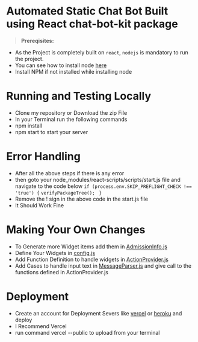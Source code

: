 # Automated Static Chat Bot Built using React chat-bot-kit package
> **Prereqisites:**
* As the Project is completely built on `react`, `nodejs` is mandatory to run the project.
* You can see how to install node [here](https://www.nodejs.org)
* Install NPM if not installed while installing node
# Running and Testing Locally
* Clone my repository or Download the zip File
* In your Terminal run the following commands
* npm install
* npm start to start your server
# Error Handling
* After all the above steps if there is any error 
* then goto your node_modules/react-scripts/scripts/start.js file and navigate to the code below
 ```if (process.env.SKIP_PREFLIGHT_CHECK !== 'true') {```
  ```verifyPackageTree();```
    ``` }```
 * Remove the ! sign in the above code in the start.js file
* It Should Work Fine
# Making Your Own Changes
* To Generate more Widget items add them in [AdmissionInfo.js](src/components/AdmissionInfo/AdmissionInfo.js)
* Define Your Widgets in [config.js](src/config.js)
* Add Function Definition to handle widgets in [ActionProvider.js](src/ActionProvider.js)
* Add Cases to handle input text in [MessageParser.js](src/MessageParser.js) and give call to the functions defined in
ActionProvider.js
# Deployment
* Create an account for Deployment Severs like [vercel](https://www.vercel.com) or [heroku](https://www.heroku.com) and deploy
* I Recommend Vercel
* run command vercel --public to upload from your terminal
